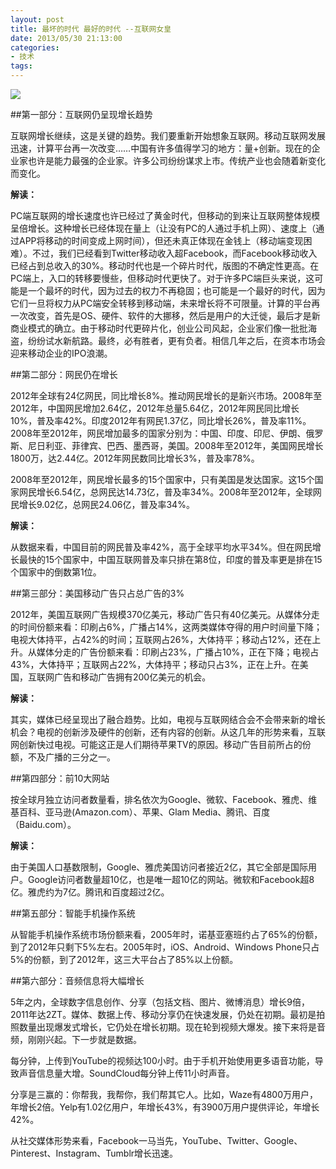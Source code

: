 ```yaml
---
layout: post
title: 最坏的时代 最好的时代 --互联网女皇
date: 2013/05/30 21:13:00
categories: 
- 技术
tags: 
---
```


![](https://ww3.sinaimg.cn/large/006tNc79gw1fahpm45lmgj30b40biwfn.jpg)

##第一部分：互联网仍呈现增长趋势

互联网增长继续，这是关键的趋势。我们要重新开始想象互联网。移动互联网发展迅速，计算平台再一次改变……中国有许多值得学习的地方：量+创新。现在的企业家也许是能力最强的企业家。许多公司纷纷谋求上市。传统产业也会随着新变化而变化。

**解读：**

PC端互联网的增长速度也许已经过了黄金时代，但移动的到来让互联网整体规模呈倍增长。这种增长已经体现在量上（让没有PC的人通过手机上网）、速度上（通过APP将移动的时间变成上网时间），但还未真正体现在金钱上（移动端变现困难）。不过，我们已经看到Twitter移动收入超Facebook，而Facebook移动收入已经占到总收入的30%。移动时代也是一个碎片时代，版图的不确定性更高。在PC端上，入口的转移要慢些，但移动时代更快了。对于许多PC端巨头来说，这可能是一个最坏的时代，因为过去的权力不再稳固；也可能是一个最好的时代，因为它们一旦将权力从PC端安全转移到移动端，未来增长将不可限量。计算的平台再一次改变，首先是OS、硬件、软件的大挪移，然后是用户的大迁徙，最后才是新商业模式的确立。由于移动时代更碎片化，创业公司风起，企业家们像一批批海盗，纷纷试水新航路。最终，必有胜者，更有负者。相信几年之后，在资本市场会迎来移动企业的IPO浪潮。

##第二部分：网民仍在增长

2012年全球有24亿网民，同比增长8%。推动网民增长的是新兴市场。2008年至2012年，中国网民增加2.64亿，2012年总量5.64亿，2012年网民同比增长10%，普及率42%。印度2012年有网民1.37亿，同比增长26%，普及率11%。2008年至2012年，网民增加最多的国家分别为：中国、印度、印尼、伊朗、俄罗斯、尼日利亚、菲律宾、巴西、墨西哥，美国。2008年至2012年，美国网民增长1800万，达2.44亿。2012年网民数同比增长3%，普及率78%。

2008年至2012年，网民增长最多的15个国家中，只有美国是发达国家。这15个国家网民增长6.54亿，总网民达14.73亿，普及率34%。2008年至2012年，全球网民增长9.02亿，总网民24.06亿，普及率34%。

**解读：**

从数据来看，中国目前的网民普及率42%，高于全球平均水平34%。但在网民增长最快的15个国家中，中国互联网普及率只排在第8位，印度的普及率更是排在15个国家中的倒数第1位。

##第三部分：美国移动广告只占总广告的3%

2012年，美国互联网广告规模370亿美元，移动广告只有40亿美元。从媒体分走的时间份额来看：印刷占6%，广播占14%，这两类媒体夺得的用户时间量下降；电视大体持平，占42%的时间；互联网占26%，大体持平；移动占12%，还在上升。从媒体分走的广告份额来看：印刷占23%，广播占10%，正在下降；电视占43%，大体持平；互联网占22%，大体持平；移动只占3%，正在上升。在美国，互联网广告和移动广告拥有200亿美元的机会。

**解读：**

其实，媒体已经呈现出了融合趋势。比如，电视与互联网结合会不会带来新的增长机会？电视的创新涉及硬件的创新，还有内容的创新。从这几年的形势来看，互联网创新快过电视。可能这正是人们期待苹果TV的原因。移动广告目前所占的份额，不及广播的三分之一。

##第四部分：前10大网站

按全球月独立访问者数量看，排名依次为Google、微软、Facebook、雅虎、维基百科、亚马逊(Amazon.com）、苹果、Glam Media、腾讯、百度（Baidu.com）。

**解读：**

由于美国人口基数限制，Google、雅虎美国访问者接近2亿，其它全部是国际用户。Google访问者数量超10亿，也是唯一超10亿的网站。微软和Facebook超8亿。雅虎约为7亿。腾讯和百度超过2亿。

##第五部分：智能手机操作系统

从智能手机操作系统市场份额来看，2005年时，诺基亚塞班约占了65%的份额，到了2012年只剩下5%左右。2005年时，iOS、Android、Windows Phone只占5%的份额，到了2012年，这三大平台占了85%以上份额。

##第六部分：音频信息将大幅增长

5年之内，全球数字信息创作、分享（包括文档、图片、微博消息）增长9倍，2011年达2ZT。媒体、数据上传、移动分享仍在快速发展，仍处在初期。最初是拍照数量出现爆发式增长，它仍处在增长初期。现在轮到视频大爆发。接下来将是音频，刚刚兴起。下一步就是数据。

每分钟，上传到YouTube的视频达100小时。由于手机开始使用更多语音功能，导致声音信息量大增。SoundCloud每分钟上传11小时声音。

分享是三赢的：你帮我，我帮你，我们帮其它人。比如，Waze有4800万用户，年增长2倍。Yelp有1.02亿用户，年增长43%，有3900万用户提供评论，年增长42%。

从社交媒体形势来看，Facebook一马当先，YouTube、Twitter、Google、Pinterest、Instagram、Tumblr增长迅速。
